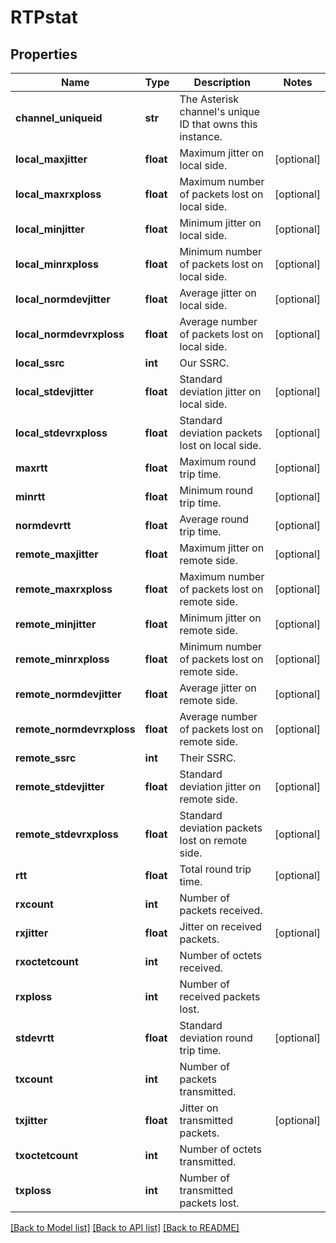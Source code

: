 # RTPstat

## Properties
Name | Type | Description | Notes
------------ | ------------- | ------------- | -------------
**channel_uniqueid** | **str** | The Asterisk channel&#39;s unique ID that owns this instance. | 
**local_maxjitter** | **float** | Maximum jitter on local side. | [optional] 
**local_maxrxploss** | **float** | Maximum number of packets lost on local side. | [optional] 
**local_minjitter** | **float** | Minimum jitter on local side. | [optional] 
**local_minrxploss** | **float** | Minimum number of packets lost on local side. | [optional] 
**local_normdevjitter** | **float** | Average jitter on local side. | [optional] 
**local_normdevrxploss** | **float** | Average number of packets lost on local side. | [optional] 
**local_ssrc** | **int** | Our SSRC. | 
**local_stdevjitter** | **float** | Standard deviation jitter on local side. | [optional] 
**local_stdevrxploss** | **float** | Standard deviation packets lost on local side. | [optional] 
**maxrtt** | **float** | Maximum round trip time. | [optional] 
**minrtt** | **float** | Minimum round trip time. | [optional] 
**normdevrtt** | **float** | Average round trip time. | [optional] 
**remote_maxjitter** | **float** | Maximum jitter on remote side. | [optional] 
**remote_maxrxploss** | **float** | Maximum number of packets lost on remote side. | [optional] 
**remote_minjitter** | **float** | Minimum jitter on remote side. | [optional] 
**remote_minrxploss** | **float** | Minimum number of packets lost on remote side. | [optional] 
**remote_normdevjitter** | **float** | Average jitter on remote side. | [optional] 
**remote_normdevrxploss** | **float** | Average number of packets lost on remote side. | [optional] 
**remote_ssrc** | **int** | Their SSRC. | 
**remote_stdevjitter** | **float** | Standard deviation jitter on remote side. | [optional] 
**remote_stdevrxploss** | **float** | Standard deviation packets lost on remote side. | [optional] 
**rtt** | **float** | Total round trip time. | [optional] 
**rxcount** | **int** | Number of packets received. | 
**rxjitter** | **float** | Jitter on received packets. | [optional] 
**rxoctetcount** | **int** | Number of octets received. | 
**rxploss** | **int** | Number of received packets lost. | 
**stdevrtt** | **float** | Standard deviation round trip time. | [optional] 
**txcount** | **int** | Number of packets transmitted. | 
**txjitter** | **float** | Jitter on transmitted packets. | [optional] 
**txoctetcount** | **int** | Number of octets transmitted. | 
**txploss** | **int** | Number of transmitted packets lost. | 

[[Back to Model list]](../README.md#documentation-for-models) [[Back to API list]](../README.md#documentation-for-api-endpoints) [[Back to README]](../README.md)


